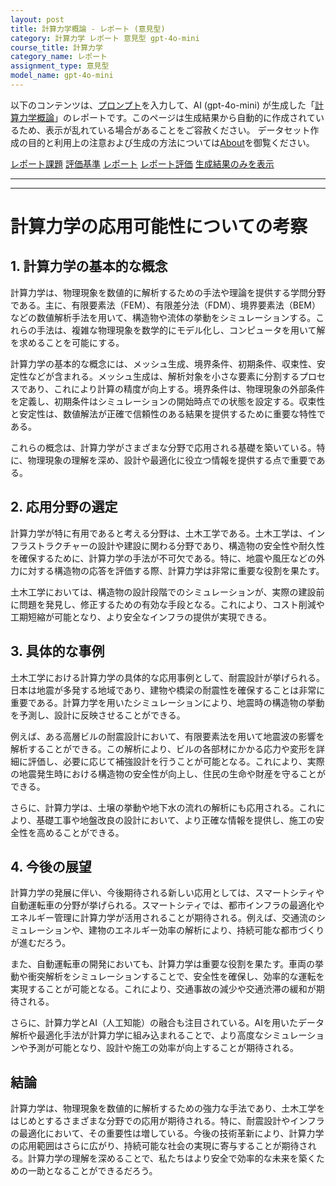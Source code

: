 ```yaml
---
layout: post
title: 計算力学概論 - レポート (意見型)
category: 計算力学 レポート 意見型 gpt-4o-mini
course_title: 計算力学
category_name: レポート
assignment_type: 意見型
model_name: gpt-4o-mini
---
```


以下のコンテンツは、[プロンプト](http://127.0.0.1:8000/generated/計算力学/gpt-4o-mini/prompt_レポート-意見型.md)を入力して、AI (gpt-4o-mini) が生成した「[計算力学概論](/contents/計算力学/)」のレポートです。このページは生成結果から自動的に作成されているため、表示が乱れている場合があることをご容赦ください。
データセット作成の目的と利用上の注意および生成の方法については[About](/About)を御覧ください。

[レポート課題](../レポート課題-意見型)
[評価基準](../評価基準-意見型)
[レポート](../レポート-意見型)
[レポート評価](../レポート評価-意見型)
[生成結果のみを表示](http://127.0.0.1:8000/generated/計算力学/gpt-4o-mini/レポート-意見型.md)
  

***
***
  
# 計算力学の応用可能性についての考察

## 1. 計算力学の基本的な概念

計算力学は、物理現象を数値的に解析するための手法や理論を提供する学問分野である。主に、有限要素法（FEM）、有限差分法（FDM）、境界要素法（BEM）などの数値解析手法を用いて、構造物や流体の挙動をシミュレーションする。これらの手法は、複雑な物理現象を数学的にモデル化し、コンピュータを用いて解を求めることを可能にする。

計算力学の基本的な概念には、メッシュ生成、境界条件、初期条件、収束性、安定性などが含まれる。メッシュ生成は、解析対象を小さな要素に分割するプロセスであり、これにより計算の精度が向上する。境界条件は、物理現象の外部条件を定義し、初期条件はシミュレーションの開始時点での状態を設定する。収束性と安定性は、数値解法が正確で信頼性のある結果を提供するために重要な特性である。

これらの概念は、計算力学がさまざまな分野で応用される基礎を築いている。特に、物理現象の理解を深め、設計や最適化に役立つ情報を提供する点で重要である。

## 2. 応用分野の選定

計算力学が特に有用であると考える分野は、土木工学である。土木工学は、インフラストラクチャーの設計や建設に関わる分野であり、構造物の安全性や耐久性を確保するために、計算力学の手法が不可欠である。特に、地震や風圧などの外力に対する構造物の応答を評価する際、計算力学は非常に重要な役割を果たす。

土木工学においては、構造物の設計段階でのシミュレーションが、実際の建設前に問題を発見し、修正するための有効な手段となる。これにより、コスト削減や工期短縮が可能となり、より安全なインフラの提供が実現できる。

## 3. 具体的な事例

土木工学における計算力学の具体的な応用事例として、耐震設計が挙げられる。日本は地震が多発する地域であり、建物や橋梁の耐震性を確保することは非常に重要である。計算力学を用いたシミュレーションにより、地震時の構造物の挙動を予測し、設計に反映させることができる。

例えば、ある高層ビルの耐震設計において、有限要素法を用いて地震波の影響を解析することができる。この解析により、ビルの各部材にかかる応力や変形を詳細に評価し、必要に応じて補強設計を行うことが可能となる。これにより、実際の地震発生時における構造物の安全性が向上し、住民の生命や財産を守ることができる。

さらに、計算力学は、土壌の挙動や地下水の流れの解析にも応用される。これにより、基礎工事や地盤改良の設計において、より正確な情報を提供し、施工の安全性を高めることができる。

## 4. 今後の展望

計算力学の発展に伴い、今後期待される新しい応用としては、スマートシティや自動運転車の分野が挙げられる。スマートシティでは、都市インフラの最適化やエネルギー管理に計算力学が活用されることが期待される。例えば、交通流のシミュレーションや、建物のエネルギー効率の解析により、持続可能な都市づくりが進むだろう。

また、自動運転車の開発においても、計算力学は重要な役割を果たす。車両の挙動や衝突解析をシミュレーションすることで、安全性を確保し、効率的な運転を実現することが可能となる。これにより、交通事故の減少や交通渋滞の緩和が期待される。

さらに、計算力学とAI（人工知能）の融合も注目されている。AIを用いたデータ解析や最適化手法が計算力学に組み込まれることで、より高度なシミュレーションや予測が可能となり、設計や施工の効率が向上することが期待される。

## 結論

計算力学は、物理現象を数値的に解析するための強力な手法であり、土木工学をはじめとするさまざまな分野での応用が期待される。特に、耐震設計やインフラの最適化において、その重要性は増している。今後の技術革新により、計算力学の応用範囲はさらに広がり、持続可能な社会の実現に寄与することが期待される。計算力学の理解を深めることで、私たちはより安全で効率的な未来を築くための一助となることができるだろう。

